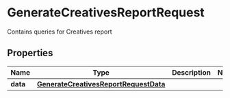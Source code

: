 

# GenerateCreativesReportRequest

Contains queries for Creatives report

## Properties

Name | Type | Description | Notes
------------ | ------------- | ------------- | -------------
**data** | [**GenerateCreativesReportRequestData**](GenerateCreativesReportRequestData.md) |  | 



